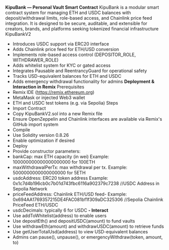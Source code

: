 **KipuBank — Personal Vault Smart Contract**
KipuBank is a modular smart contract system for managing ETH and USDC balances with deposit/withdrawal limits, role-based access, and Chainlink price feed integration. It is designed to be secure, auditable, and extensible for creators, brands, and platforms seeking tokenized financial infrastructure
KipuBankV2
- Introduces USDC support via ERC20 interface
- Adds Chainlink price feed for ETH/USD conversion
- Implements role-based access control (DEPOSITOR_ROLE, WITHDRAWER_ROLE)
- Adds whitelist system for KYC or gated access
- Integrates Pausable and ReentrancyGuard for operational safety
- Tracks USD-equivalent balances for ETH and USDC
- Adds emergency withdrawal functionality for admins
**Deployment & Interaction in Remix**
Prerequisites
- Remix IDE (https://remix.ethereum.org)
- MetaMask or injected Web3 wallet
- ETH and USDC test tokens (e.g. via Sepolia)
Steps
- Import Contract
- Copy KipuBankV2.sol into a new Remix file
- Ensure OpenZeppelin and Chainlink interfaces are available via Remix's GitHub import system
- Compile
- Use Solidity version 0.8.26
- Enable optimization if desired
- Deploy
- Provide constructor parameters:
- bankCap: max ETH capacity (in wei) Example: 100000000000000000000 for 100ETH
- maxWithdrawalPerTx: max withdrawal per tx. Example: 5000000000000000000 for 5ETH
- usdcAddress: ERC20 token address Example: 0x1c7d4b196cb0c7b01d743fbc6116a902379c7238 //USDC Address in Sepolia Network
- priceFeedAddress: Chainlink ETH/USD feed- Example: 0x694AA1769357215DE4FAC081bf1f309aDC325306 //Sepolia Chainlink PriceFeed ETH/USDC 
- usdcDecimals: typically 6 for USDC
**- Interact**
- Use addToWhitelist(address) to enable users
- Use depositEth() and depositUSDC(amount) to fund vaults
- Use withdrawEth(amount) and withdrawUSDC(amount) to retrieve funds
- Use getUserTotalUsd(address) to view USD-equivalent balances
- Admins can pause(), unpause(), or emergencyWithdraw(token, amount, to)


